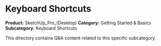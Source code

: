# Keyboard Shortcuts

**Product:** SketchUp_Pro_(Desktop)
**Category:** Getting Started & Basics
**Subcategory:** Keyboard Shortcuts

This directory contains Q&A content related to this specific subcategory.

